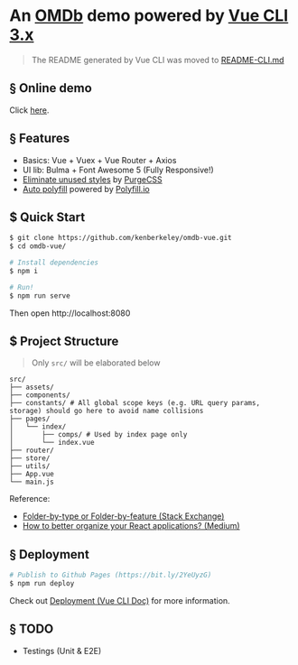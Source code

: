 # An [OMDb](https://omdbapi.com) demo powered by [Vue CLI 3.x](https://cli.vuejs.org)

> The README generated by Vue CLI was moved to [README-CLI.md](./README-CLI.md)

## § Online demo

Click [here](https://kenberkeley.github.io/omdb-vue).

## § Features

* Basics: Vue + Vuex + Vue Router + Axios
* UI lib: Bulma + Font Awesome 5 (Fully Responsive!)
* [Eliminate unused styles](https://bit.ly/2Lp4397) by [PurgeCSS](https://www.purgecss.com)
* [Auto polyfill](https://bit.ly/2NZZZyv) powered by [Polyfill.io](https://github.com/Financial-Times/polyfill-service)

## $ Quick Start

```sh
$ git clone https://github.com/kenberkeley/omdb-vue.git
$ cd omdb-vue/

# Install dependencies
$ npm i

# Run!
$ npm run serve
```

Then open http://localhost:8080

## $ Project Structure

> Only `src/` will be elaborated below

```
src/
├── assets/
├── components/
├── constants/ # All global scope keys (e.g. URL query params, storage) should go here to avoid name collisions
├── pages/
│   └── index/
│       ├── comps/ # Used by index page only
│       └── index.vue
├── router/
├── store/
├── utils/
├── App.vue
└── main.js
```

Reference:

* [Folder-by-type or Folder-by-feature (Stack Exchange)](https://softwareengineering.stackexchange.com/a/338610)
* [How to better organize your React applications? (Medium)](https://medium.com/@alexmngn/how-to-better-organize-your-react-applications-2fd3ea1920f1)

## § Deployment

```sh
# Publish to Github Pages (https://bit.ly/2YeUyzG)
$ npm run deploy
```

Check out [Deployment (Vue CLI Doc)](https://cli.vuejs.org/guide/deployment.html) for more information.

## § TODO

* Testings (Unit & E2E)
